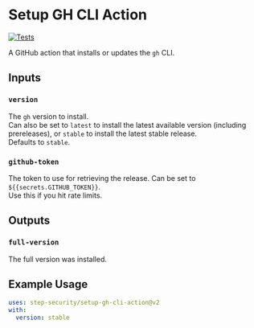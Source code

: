 # Setup GH CLI Action

[![Tests](https://github.com/step-security/setup-gh-cli-action/actions/workflows/tests.yml/badge.svg)](https://github.com/step-security/setup-gh-cli-action/actions/workflows/tests.yml)

A GitHub action that installs or updates the `gh` CLI.

## Inputs

### `version`

The `gh` version to install.<br/>
Can also be set to `latest` to install the latest available version (including prereleases), or `stable` to install the latest stable release.<br/>
Defaults to `stable`.

### `github-token`

The token to use for retrieving the release. Can be set to `${{secrets.GITHUB_TOKEN}}`.<br/>
Use this if you hit rate limits.

## Outputs

### `full-version`

The full version was installed.


## Example Usage

```yaml
uses: step-security/setup-gh-cli-action@v2
with:
  version: stable
```
